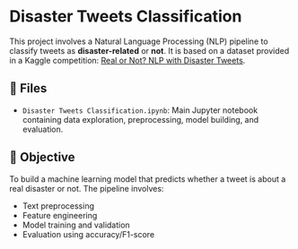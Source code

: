 # Disaster Tweets Classification

This project involves a Natural Language Processing (NLP) pipeline to classify tweets as **disaster-related** or **not**. It is based on a dataset provided in a Kaggle competition: [Real or Not? NLP with Disaster Tweets](https://www.kaggle.com/competitions/nlp-getting-started/).

## 📁 Files

- `Disaster Tweets Classification.ipynb`: Main Jupyter notebook containing data exploration, preprocessing, model building, and evaluation.

## 📌 Objective

To build a machine learning model that predicts whether a tweet is about a real disaster or not. The pipeline involves:
- Text preprocessing
- Feature engineering
- Model training and validation
- Evaluation using accuracy/F1-score



